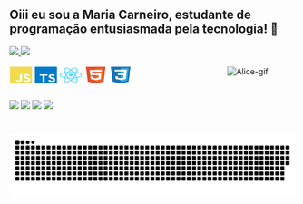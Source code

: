 ## Oiii eu sou a Maria Carneiro, estudante de programação entusiasmada pela tecnologia! 🚀

<div>
  <a href="https://github.com/mariaclarath">
    <img height="180em" src="https://github-readme-stats.vercel.app/api?username=mariaclarath&show_icons=true&theme=dracula&include_all_commits=true&count_private=true"/>
    <img height="180em" src="https://github-readme-stats.vercel.app/api/top-langs/?username=mariaclarath&layout=compact&langs_count=16&theme=dracula"/>
  </a>
</div>
<div style="display: inline_block"><br>
  <img align="center" alt="Maria-Js" height="30" width="40" src="https://raw.githubusercontent.com/devicons/devicon/master/icons/javascript/javascript-plain.svg">
  <img align="center" alt="Maria-Ts" height="30" width="40" src="https://raw.githubusercontent.com/devicons/devicon/master/icons/typescript/typescript-plain.svg">
  <img align="center" alt="Maria-React" height="30" width="40" src="https://raw.githubusercontent.com/devicons/devicon/master/icons/react/react-original.svg">
  <img align="center" alt="Maria-HTML" height="30" width="40" src="https://raw.githubusercontent.com/devicons/devicon/master/icons/html5/html5-original.svg">
  <img align="center" alt="Maria-CSS" height="30" width="40" src="https://raw.githubusercontent.com/devicons/devicon/master/icons/css3/css3-original.svg">
  <img align= "right" height="120" width="120" alt="Alice-gif" src="https://user-images.githubusercontent.com/105389239/175746813-5e790a2a-6293-45a6-8463-e690cddb9eb7.gif">
</div>

##
<div> 
 <a href="https://instagram.com/mclara_th_" target="_blank"><img src="https://img.shields.io/badge/-Instagram-%23E4405F?style=for-the-badge&logo=instagram&logoColor=white" target="_blank"></a>
 <a href="https://discord.com/channels/@me" target="_blank"><img src="https://img.shields.io/badge/Discord-7289DA?style=for-the-badge&logo=discord&logoColor=white" target="_blank"></a> 
  <a href = "mailto:thomazcarneiromariaclara@gmail.com"><img src="https://img.shields.io/badge/-Gmail-%23333?style=for-the-badge&logo=gmail&logoColor=white" target="_blank"></a>
  <a href="https://www.linkedin.com/in/maria-clara-1a2986223" target="_blank"><img src="https://img.shields.io/badge/-LinkedIn-%230077B5?style=for-the-badge&logo=linkedin&logoColor=white" target="_blank"></a>  
</div>

<picture>
<!--     <source media="(prefers-color-scheme: dark)" srcset="https://github.com/Maliz30/Maliz30/blob/output/github-contribution-grid-snake-dark.svg">
    <source media="(prefers-color-scheme: light)" srcset="https://github.com/Maliz30/Maliz30/blob/output/github-contribution-grid-snake.svg"> -->
      <source media="(prefers-color-scheme: dark)" srcset="https://raw.githubusercontent.com/Maliz30/Maliz30/output/github-contribution-grid-snake-dark.svg">
    <source media="(prefers-color-scheme: light)" srcset="https://raw.githubusercontent.com/Maliz30/Maliz30/output/github-contribution-grid-snake.svg">
    <img alt="github contribution grid snake animation" src="https://raw.githubusercontent.com/Maliz30/Maliz30/output/github-contribution-grid-snake.svg">
  </picture>
<!--  ![Snake animation](https://github.com/Maliz30/Maliz30/blob/main/assets/github-contribution-grid-snake.svg) -->







